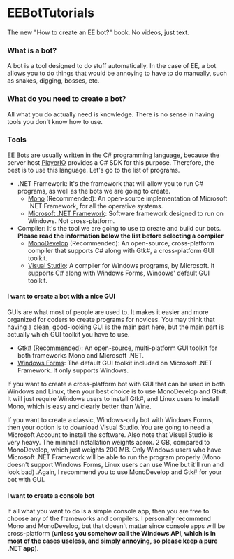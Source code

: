 # EEBotTutorials

The new "How to create an EE bot?" book. No videos, just text.

### What is a bot?

A bot is a tool designed to do stuff automatically. In the case of EE, a bot allows you to do things that would be annoying to have to do manually, such as snakes, digging, bosses, etc.

### What do you need to create a bot?

All what you do actually need is knowledge. There is no sense in having tools you don't know how to use.

### Tools

EE Bots are usually written in the C# programming language, because the server host [PlayerIO](http://playerio.com) provides a C# SDK for this purpose. Therefore, the best is to use this language. Let's go to the list of programs.

* .NET Framework: It's the framework that will allow you to run C# programs, as well as the bots we are going to create.
  * [Mono](http://www.mono-project.com/) (Recommended): An open-source implementation of Microsoft .NET Framework, for all the operative systems.
  * [Microsoft .NET Framework](https://www.microsoft.com/net/download): Software framework designed to run on Windows. Not cross-platform.
* Compiler: It's the tool we are going to use to create and build our bots. **Please read the information below the list before selecting a compiler**
  * [MonoDevelop](http://www.monodevelop.com/) (Recommended): An open-source, cross-platform compiler that supports C# along with Gtk#, a cross-platform GUI toolkit.
  * [Visual Studio](https://www.visualstudio.com/): A compiler for Windows programs, by Microsoft. It supports C# along with Windows Forms, Windows' default GUI toolkit.
  
#### I want to create a bot with a nice GUI

GUIs are what most of people are used to. It makes it easier and more organized for coders to create programs for novices. You may think that having a clean, good-looking GUI is the main part here, but the main part is actually which GUI toolkit you have to use.

* [Gtk#](http://www.mono-project.com/docs/gui/gtksharp/) (Recommended): An open-source, multi-platform GUI toolkit for both frameworks Mono and Microsoft .NET.
* [Windows Forms](https://msdn.microsoft.com/en-us/library/dd30h2yb(v=vs.110).aspx): The default GUI toolkit included on Microsoft .NET Framework. It only supports Windows.

If you want to create a cross-platform bot with GUI that can be used in both Windows and Linux, then your best choice is to use MonoDevelop and Gtk#. It will just require Windows users to install Gtk#, and Linux users to install Mono, which is easy and clearly better than Wine.

If you want to create a classic, Windows-only bot with Windows Forms, then your option is to download Visual Studio. You are going to need a Microsoft Account to install the software. Also note that Visual Studio is very heavy. The minimal installation weights aprox. 2 GB, compared to MonoDevelop, which just weights 200 MB. Only Windows users who have Microsoft .NET Framework will be able to run the program properly (Mono doesn't support Windows Forms, Linux users can use Wine but it'll run and look bad) .Again, I recommend you to use MonoDevelop and Gtk# for your bot with GUI.

#### I want to create a console bot

If all what you want to do is a simple console app, then you are free to choose any of the frameworks and compilers. I personally recommend Mono and MonoDevelop, but that doesn't matter since console apps will be cross-platform (**unless you somehow call the Windows API, which is in most of the cases useless, and simply annoying, so please keep a pure .NET app**).
